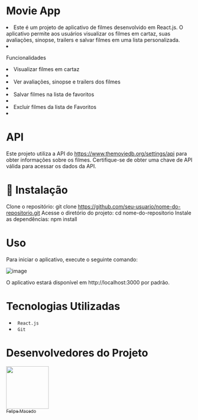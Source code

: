   
# Movie App
<li>Este é um projeto de aplicativo de filmes desenvolvido em React.js. O aplicativo permite aos usuários visualizar os filmes em cartaz, suas avaliações, sinopse, trailers e salvar filmes em uma lista personalizada. <li/>

Funcionalidades
<li> Visualizar filmes em cartaz <li/>
<li> Ver avaliações, sinopse e trailers dos filmes <li/>
<li> Salvar filmes na lista de favoritos <li/>
<li> Excluir filmes da lista de Favoritos <li/>
  
# API
Este projeto utiliza a API do https://www.themoviedb.org/settings/api  para obter informações sobre os filmes. Certifique-se de obter uma chave de API válida para acessar os dados da API.

# 📁 Instalação
Clone o repositório: git clone https://github.com/seu-usuario/nome-do-repositorio.git
Acesse o diretório do projeto: cd nome-do-repositorio
Instale as dependências: npm install

# Uso
Para iniciar o aplicativo, execute o seguinte comando:

![image](https://github.com/FelipeNogarolli99/Projeto-Filmes/assets/106127810/f1186889-8613-4078-9a8f-be8d56b0a319)

O aplicativo estará disponível em http://localhost:3000 por padrão.


 # Tecnologias Utilizadas
 <ul>
 <li> <code> React.js </code> </li>

 <li> <code> Git </code> </li>
 
 </ul>
 
 # Desenvolvedores do Projeto
 
 
 [<img src="https://avatars.githubusercontent.com/u/106127810?v=4" width=115><br><sub>Felipe Macedo </sub>](https://github.com/felipenogarolli99) 
